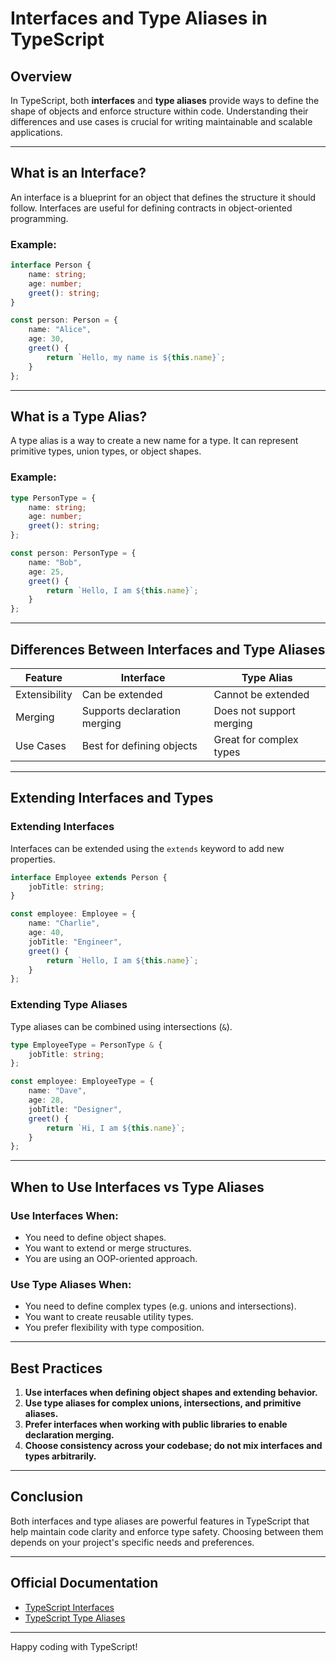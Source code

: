 # Interfaces and Type Aliases in TypeScript

## Overview

In TypeScript, both **interfaces** and **type aliases** provide ways to define the shape of objects and enforce structure within code. Understanding their differences and use cases is crucial for writing maintainable and scalable applications.

---

## What is an Interface?

An interface is a blueprint for an object that defines the structure it should follow. Interfaces are useful for defining contracts in object-oriented programming.

### Example:

```typescript
interface Person {
    name: string;
    age: number;
    greet(): string;
}

const person: Person = {
    name: "Alice",
    age: 30,
    greet() {
        return `Hello, my name is ${this.name}`;
    }
};
```

---

## What is a Type Alias?

A type alias is a way to create a new name for a type. It can represent primitive types, union types, or object shapes.

### Example:

```typescript
type PersonType = {
    name: string;
    age: number;
    greet(): string;
};

const person: PersonType = {
    name: "Bob",
    age: 25,
    greet() {
        return `Hello, I am ${this.name}`;
    }
};
```

---

## Differences Between Interfaces and Type Aliases

| Feature                | Interface               | Type Alias                |
|----------------------- |-------------------------|---------------------------|
| Extensibility          | Can be extended          | Cannot be extended         |
| Merging                | Supports declaration merging | Does not support merging   |
| Use Cases              | Best for defining objects | Great for complex types    |

---

## Extending Interfaces and Types

### Extending Interfaces

Interfaces can be extended using the `extends` keyword to add new properties.

```typescript
interface Employee extends Person {
    jobTitle: string;
}

const employee: Employee = {
    name: "Charlie",
    age: 40,
    jobTitle: "Engineer",
    greet() {
        return `Hello, I am ${this.name}`;
    }
};
```

### Extending Type Aliases

Type aliases can be combined using intersections (`&`).

```typescript
type EmployeeType = PersonType & {
    jobTitle: string;
};

const employee: EmployeeType = {
    name: "Dave",
    age: 28,
    jobTitle: "Designer",
    greet() {
        return `Hi, I am ${this.name}`;
    }
};
```

---

## When to Use Interfaces vs Type Aliases

### Use Interfaces When:
- You need to define object shapes.
- You want to extend or merge structures.
- You are using an OOP-oriented approach.

### Use Type Aliases When:
- You need to define complex types (e.g. unions and intersections).
- You want to create reusable utility types.
- You prefer flexibility with type composition.

---

## Best Practices

1. **Use interfaces when defining object shapes and extending behavior.**
2. **Use type aliases for complex unions, intersections, and primitive aliases.**
3. **Prefer interfaces when working with public libraries to enable declaration merging.**
4. **Choose consistency across your codebase; do not mix interfaces and types arbitrarily.**

---

## Conclusion

Both interfaces and type aliases are powerful features in TypeScript that help maintain code clarity and enforce type safety. Choosing between them depends on your project's specific needs and preferences.

---

## Official Documentation

- [TypeScript Interfaces](https://www.typescriptlang.org/docs/handbook/interfaces.html)
- [TypeScript Type Aliases](https://www.typescriptlang.org/docs/handbook/advanced-types.html#type-aliases)

---

Happy coding with TypeScript!

